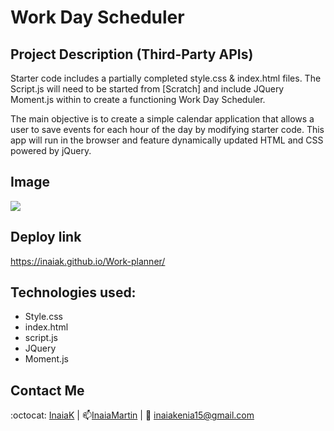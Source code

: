 # Work Day Scheduler 

## Project Description (Third-Party APIs)

Starter code includes a partially completed style.css & index.html files. The Script.js will need to be started from [Scratch] and include JQuery Moment.js within to create a functioning Work Day Scheduler.

The main objective is to create a simple calendar application that allows a user to save events for each hour of the day by modifying starter code. This app will run in the browser and feature dynamically updated HTML and CSS powered by jQuery.

## Image
<img src="https://github.com/InaiaK/Work-planner/blob/main/Untitled_%20Sep%2020%2C%202022%209_33%20PM.gif">

## Deploy link
https://inaiak.github.io/Work-planner/


## Technologies used:
* Style.css
* index.html
* script.js
* JQuery
* Moment.js 

## Contact Me

:octocat: [InaiaK](https://github.com/inaia@gmail.com) | 📫[InaiaMartin](https://www.linkedin.com/in/inai%C3%A1-martin100000/) | :email: inaiakenia15@gmail.com

